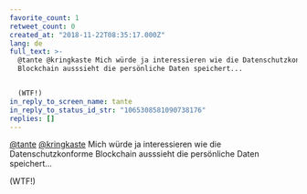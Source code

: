 ```yaml
---
favorite_count: 1
retweet_count: 0
created_at: "2018-11-22T08:35:17.000Z"
lang: de
full_text: >-
  @tante @kringkaste Mich würde ja interessieren wie die Datenschutzkonforme
  Blockchain ausssieht die persönliche Daten speichert... 


  (WTF!)
in_reply_to_screen_name: tante
in_reply_to_status_id_str: "1065308581090738176"
replies: []
---
```


[@tante](https://twitter.com/tante)
[@kringkaste](https://twitter.com/kringkaste) Mich würde ja interessieren wie
die Datenschutzkonforme Blockchain ausssieht die persönliche Daten speichert...

(WTF!)
